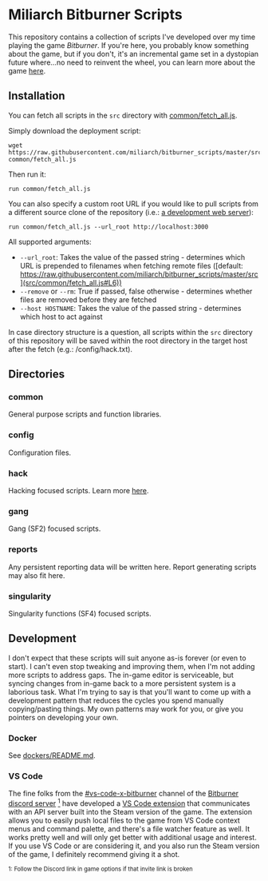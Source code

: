 # Miliarch Bitburner Scripts

This repository contains a collection of scripts I've developed over my time playing the game *Bitburner*. If you're here, you probably know something about the game, but if you don't, it's an incremental game set in a dystopian future where...no need to reinvent the wheel, you can learn more about the game [here](https://github.com/danielyxie/bitburner).


## Installation

You can fetch all scripts in the `src` directory with [common/fetch_all.js](src/common/fetch_all.js).

Simply download the deployment script:
```
wget https://raw.githubusercontent.com/miliarch/bitburner_scripts/master/src/common/fetch_all.js common/fetch_all.js
```

Then run it:
```
run common/fetch_all.js
```


You can also specify a custom root URL if you would like to pull scripts from a different source clone of the repository (i.e.: [a development web server](dockers/README.md)):
```
run common/fetch_all.js --url_root http://localhost:3000
```

All supported arguments:
* `--url_root`: Takes the value of the passed string - determines which URL is prepended to filenames when fetching remote files ([default: https://raw.githubusercontent.com/miliarch/bitburner_scripts/master/src](src/common/fetch_all.js#L6))
* `--remove` or `--rm`: True if passed, false otherwise - determines whether files are removed before they are fetched
* `--host HOSTNAME`: Takes the value of the passed string - determines which host to act against

In case directory structure is a question, all scripts within the `src` directory of this repository will be saved within the root directory in the target host after the fetch (e.g.: /config/hack.txt).

## Directories

### common

General purpose scripts and function libraries.

### config

Configuration files.

### hack

Hacking focused scripts. Learn more [here](src/hack/README.md).

### gang

Gang (SF2) focused scripts.

### reports

Any persistent reporting data will be written here. Report generating scripts may also fit here.

### singularity

Singularity functions (SF4) focused scripts.

## Development

I don't expect that these scripts will suit anyone as-is forever (or even to start). I can't even stop tweaking and improving them, when I'm not adding more scripts to address gaps. The in-game editor is serviceable, but syncing changes from in-game back to a more persistent system is a laborious task. What I'm trying to say is that you'll want to come up with a development pattern that reduces the cycles you spend manually copying/pasting things. My own patterns may work for you, or give you pointers on developing your own.

### Docker

See [dockers/README.md](dockers/README.md).

### VS Code

The fine folks from the [#vs-code-x-bitburner](https://discord.com/channels/415207508303544321/923428435618058311) channel of the [Bitburner discord server](https://discord.gg/TFc3hKD) [<sup>1</sup>](#1) have developed a [VS Code extension](https://github.com/bitburner-official/bitburner-vscode) that communicates with an API server built into the Steam version of the game. The extension allows you to easily push local files to the game from VS Code context menus and command palette, and there's a file watcher feature as well. It works pretty well and will only get better with additional usage and interest. If you use VS Code or are considering it, and you also run the Steam version of the game, I definitely recommend giving it a shot.

<sup><a name="1">1</a>: Follow the Discord link in game options if that invite link is broken</sup>
